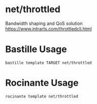 # net/throttled
Bandwidth shaping and QoS solution
https://www.intrarts.com/throttledcli.html

# Bastille Usage
```shell
bastille template TARGET net/throttled
```

# Rocinante Usage
```shell
rocinante template net/throttled
```
